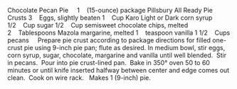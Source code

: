 Chocolate Pecan Pie
 
 
1    (15-ounce) package Pillsbury All Ready Pie Crusts
3    Eggs, slightly beaten
1    Cup Karo Light or Dark corn syrup
1/2    Cup sugar
1/2    Cup semisweet chocolate chips, melted
2    Tablespoons Mazola margarine, melted
1    teaspoon vanilla
1 1/2    Cups pecans
 
 
Prepare pie crust according to package directions for filled one-crust pie using 9-inch pie pan; flute as desired.
In medium bowl, stir eggs, corn syrup, sugar, chocolate, margarine and vanilla until well blended.  Stir in pecans.  Pour into pie crust-lined pan.  Bake in 350° oven 50 to 60 minutes or until knife inserted halfway between center and edge comes out clean.  Cook on wire rack.
 
Makes 1 (9-inch) pie.
